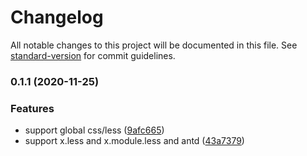 # Changelog

All notable changes to this project will be documented in this file. See [standard-version](https://github.com/conventional-changelog/standard-version) for commit guidelines.

### 0.1.1 (2020-11-25)


### Features

* support global css/less ([9afc665](https://github.com/SolidZORO/mkn/commit/9afc665547e95243673bcdfe6718999a94674580))
* support x.less and x.module.less and antd ([43a7379](https://github.com/SolidZORO/mkn/commit/43a7379c3dd6bd813afd9ddae694e9350eb67431))
